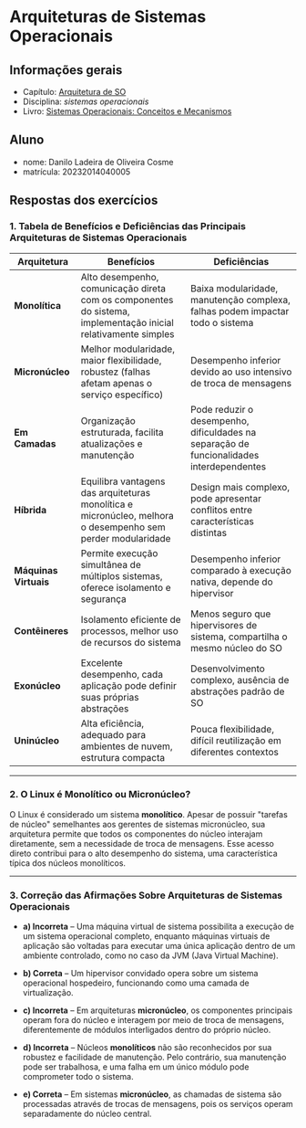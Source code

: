 # Arquiteturas de Sistemas Operacionais

## Informações gerais

- Capítulo: [Arquitetura de SO](https://wiki.inf.ufpr.br/maziero/lib/exe/fetch.php?media=socm:socm-03.pdf)
- Disciplina: *sistemas operacionais*
- Livro: [Sistemas Operacionais: Conceitos e Mecanismos](https://wiki.inf.ufpr.br/maziero/doku.php?id=socm:start)

## Aluno

- nome: Danilo Ladeira de Oliveira Cosme
- matrícula: 20232014040005

## Respostas dos exercícios

### 1. Tabela de Benefícios e Deficiências das Principais Arquiteturas de Sistemas Operacionais

| Arquitetura       | Benefícios | Deficiências |
|-------------------|-----------|-------------|
| **Monolítica**   | Alto desempenho, comunicação direta com os componentes do sistema, implementação inicial relativamente simples | Baixa modularidade, manutenção complexa, falhas podem impactar todo o sistema |
| **Micronúcleo**  | Melhor modularidade, maior flexibilidade, robustez (falhas afetam apenas o serviço específico) | Desempenho inferior devido ao uso intensivo de troca de mensagens |
| **Em Camadas**   | Organização estruturada, facilita atualizações e manutenção | Pode reduzir o desempenho, dificuldades na separação de funcionalidades interdependentes |
| **Híbrida**      | Equilibra vantagens das arquiteturas monolítica e micronúcleo, melhora o desempenho sem perder modularidade | Design mais complexo, pode apresentar conflitos entre características distintas |
| **Máquinas Virtuais** | Permite execução simultânea de múltiplos sistemas, oferece isolamento e segurança | Desempenho inferior comparado à execução nativa, depende do hipervisor |
| **Contêineres**  | Isolamento eficiente de processos, melhor uso de recursos do sistema | Menos seguro que hipervisores de sistema, compartilha o mesmo núcleo do SO |
| **Exonúcleo**    | Excelente desempenho, cada aplicação pode definir suas próprias abstrações | Desenvolvimento complexo, ausência de abstrações padrão de SO |
| **Uninúcleo**    | Alta eficiência, adequado para ambientes de nuvem, estrutura compacta | Pouca flexibilidade, difícil reutilização em diferentes contextos |

---

### 2. O Linux é Monolítico ou Micronúcleo?

O Linux é considerado um sistema **monolítico**. Apesar de possuir "tarefas de núcleo" semelhantes aos gerentes de sistemas micronúcleo, sua arquitetura permite que todos os componentes do núcleo interajam diretamente, sem a necessidade de troca de mensagens. Esse acesso direto contribui para o alto desempenho do sistema, uma característica típica dos núcleos monolíticos.

---

### 3. Correção das Afirmações Sobre Arquiteturas de Sistemas Operacionais

- **a) Incorreta** – Uma máquina virtual de sistema possibilita a execução de um sistema operacional completo, enquanto máquinas virtuais de aplicação são voltadas para executar uma única aplicação dentro de um ambiente controlado, como no caso da JVM (Java Virtual Machine).
  
- **b) Correta** – Um hipervisor convidado opera sobre um sistema operacional hospedeiro, funcionando como uma camada de virtualização.

- **c) Incorreta** – Em arquiteturas **micronúcleo**, os componentes principais operam fora do núcleo e interagem por meio de troca de mensagens, diferentemente de módulos interligados dentro do próprio núcleo.

- **d) Incorreta** – Núcleos **monolíticos** não são reconhecidos por sua robustez e facilidade de manutenção. Pelo contrário, sua manutenção pode ser trabalhosa, e uma falha em um único módulo pode comprometer todo o sistema.

- **e) Correta** – Em sistemas **micronúcleo**, as chamadas de sistema são processadas através de trocas de mensagens, pois os serviços operam separadamente do núcleo central.

